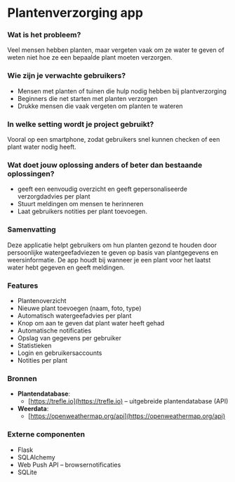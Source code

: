 # Plantenverzorging app

### Wat is het probleem?
Veel mensen hebben planten, maar vergeten vaak om ze water te geven of weten niet hoe ze een bepaalde plant moeten verzorgen. 

### Wie zijn je verwachte gebruikers?
- Mensen met  planten of tuinen die hulp nodig hebben bij plantverzorging
- Beginners die net starten met planten verzorgen
- Drukke mensen die vaak vergeten om planten te wateren

### In welke setting wordt je project gebruikt?
Vooral op een smartphone, zodat gebruikers snel kunnen checken of een plant water nodig heeft.

### Wat doet jouw oplossing anders of beter dan bestaande oplossingen?
- geeft een eenvoudig overzicht en geeft gepersonaliseerde verzorgdadvies per plant
- Stuurt meldingen om mensen te herinneren
- Laat gebruikers notities per plant toevoegen.

### Samenvatting
Deze applicatie helpt gebruikers om hun planten gezond te houden door persoonlijke watergeefadviezen te geven op basis van plantgegevens en weersinformatie. De app houdt bij wanneer je een plant voor het laatst water hebt gegeven en geeft meldingen.

### Features
- Plantenoverzicht
- Nieuwe plant toevoegen (naam, foto, type)
- Automatisch watergeefadvies per plant
- Knop om aan te geven dat plant water heeft gehad
- Automatische notificaties
- Opslag van gegevens per gebruiker
- Statistieken 
- Login en gebruikersaccounts
- Notities per plant

### Bronnen
- **Plantendatabase**:  
  - [https://trefle.io](https://trefle.io) – uitgebreide plantendatabase (API)
- **Weerdata**:
  - [https://openweathermap.org/api](https://openweathermap.org/api)

### Externe componenten
  - Flask
  - SQLAlchemy
  - Web Push API – browsernotificaties
  - SQLite 
